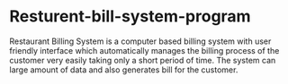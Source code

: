 # Resturent-bill-system-program
Restaurant Billing System is a computer based billing system with user friendly interface which automatically manages the billing process of the customer very easily taking only a short period of time. The system can large amount of data and also generates bill for the customer.
